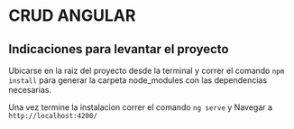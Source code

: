 # CRUD ANGULAR

## Indicaciones para levantar el proyecto

Ubicarse en la raiz del proyecto desde la terminal y correr el comando `npm install` para generar la carpeta node_modules con las dependencias necesarias.

Una vez termine la instalacion correr el comando `ng serve` y Navegar a `http://localhost:4200/` 